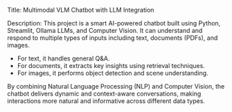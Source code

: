 Title: Multimodal VLM Chatbot with LLM Integration

Description:
This project is a smart AI-powered chatbot built using Python, Streamlit, Ollama LLMs, and Computer Vision. It can understand and respond to multiple types of inputs including text, documents (PDFs), and images.

- For text, it handles general Q&A.
- For documents, it extracts key insights using retrieval techniques.
- For images, it performs object detection and scene understanding.

By combining Natural Language Processing (NLP) and Computer Vision, the chatbot delivers dynamic and context-aware conversations, making interactions more natural and informative across different data types.
